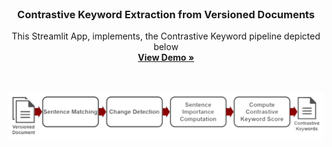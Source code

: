
<br />
<div align="center">

  <h3 align="center">Contrastive Keyword Extraction from Versioned Documents</h3>

  <p align="center">
    This Streamlit App, implements, the Contrastive Keyword pipeline depicted below
    <br />
    <a href="https://contrastive-keyword-extraction.streamlit.app//"><strong>View Demo »</strong></a>
    <br />
    <br />
    <br />
  </p>
</div>


<div align="center">
<img src="https://github.com/LukasEder1/CKE_streamlit/blob/main/revamped.png">
</div>
